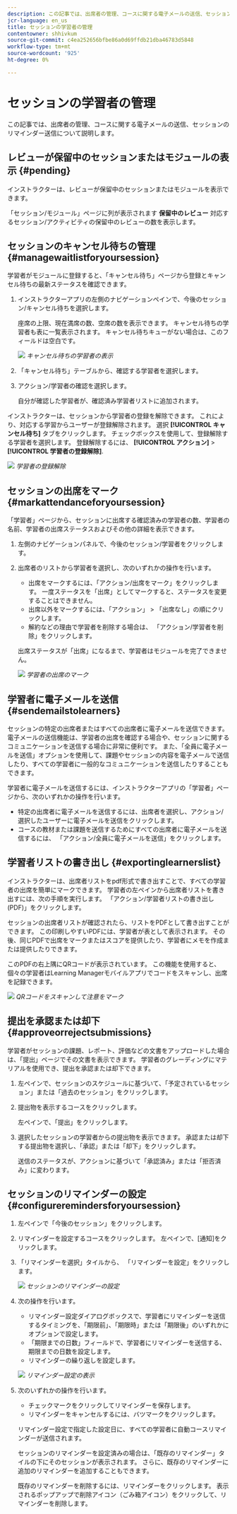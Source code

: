 ```yaml
---
description: この記事では、出席者の管理、コースに関する電子メールの送信、セッションのリマインダー送信について説明します。
jcr-language: en_us
title: セッションの学習者の管理
contentowner: shhivkum
source-git-commit: c4ea252656bfbe86a0d69ffdb21dba46783d5848
workflow-type: tm+mt
source-wordcount: '925'
ht-degree: 0%

---
```




# セッションの学習者の管理

この記事では、出席者の管理、コースに関する電子メールの送信、セッションのリマインダー送信について説明します。

## レビューが保留中のセッションまたはモジュールの表示 {#pending}

インストラクターは、レビューが保留中のセッションまたはモジュールを表示できます。

「セッション/モジュール」ページに列が表示されます **保留中のレビュー** 対応するセッション/アクティビティの保留中のレビューの数を表示します。

## セッションのキャンセル待ちの管理 {#managewaitlistforyoursession}

学習者がモジュールに登録すると、「キャンセル待ち」ページから登録とキャンセル待ちの最新ステータスを確認できます。

1. インストラクターアプリの左側のナビゲーションペインで、今後のセッション/キャンセル待ちを選択します。

   座席の上限、現在満席の数、空席の数を表示できます。 キャンセル待ちの学習者も表に一覧表示されます。 キャンセル待ちキューがない場合は、このフィールドは空白です。

   ![](assets/waitlist.png)
   *キャンセル待ちの学習者の表示*

1. 「キャンセル待ち」テーブルから、確認する学習者を選択します。
1. アクション/学習者の確認を選択します。

   自分が確認した学習者が、確認済み学習者リストに追加されます。

インストラクターは、セッションから学習者の登録を解除できます。 これにより、対応する学習からユーザーが登録解除されます。 選択 **[!UICONTROL キャンセル待ち]** タブをクリックします。 チェックボックスを使用して、登録解除する学習者を選択します。 登録解除するには、 **[!UICONTROL アクション]** > **[!UICONTROL 学習者の登録解除]**.

![](assets/unenroll-learners.png)
*学習者の登録解除*

## セッションの出席をマーク {#markattendanceforyoursession}

「学習者」ページから、セッションに出席する確認済みの学習者の数、学習者の名前、学習者の出席ステータスおよびその他の詳細を表示できます。

1. 左側のナビゲーションパネルで、今後のセッション/学習者をクリックします。
1. 出席者のリストから学習者を選択し、次のいずれかの操作を行います。

   * 出席をマークするには、「アクション/出席をマーク」をクリックします。 一度ステータスを「出席」としてマークすると、ステータスを変更することはできません。
   * 出席以外をマークするには、「アクション」 > 「出席なし」の順にクリックします。
   * 解約などの理由で学習者を削除する場合は、 「アクション/学習者を削除」をクリックします。

   出席ステータスが「出席」になるまで、学習者はモジュールを完了できません。

   ![](assets/markattendance.png)
   *学習者の出席のマーク*

## 学習者に電子メールを送信 {#sendemailstolearners}

セッションの特定の出席者またはすべての出席者に電子メールを送信できます。 電子メールの送信機能は、学習者の出席を確認する場合や、セッションに関するコミュニケーションを送信する場合に非常に便利です。 また、「全員に電子メールを送信」オプションを使用して、課題やセッションの内容を電子メールで送信したり、すべての学習者に一般的なコミュニケーションを送信したりすることもできます。

学習者に電子メールを送信するには、インストラクターアプリの「学習者」ページから、次のいずれかの操作を行います。

* 特定の出席者に電子メールを送信するには、出席者を選択し、アクション/選択したユーザーに電子メールを送信をクリックします。
* コースの教材または課題を送信するためにすべての出席者に電子メールを送信するには、 「アクション/全員に電子メールを送信」をクリックします。

## 学習者リストの書き出し {#exportinglearnerslist}

インストラクターは、出席者リストをpdf形式で書き出すことで、すべての学習者の出席を簡単にマークできます。 学習者の左ペインから出席者リストを書き出すには、次の手順を実行します。 「アクション/学習者リストの書き出し(PDF)」をクリックします。

セッションの出席者リストが確認されたら、リストをPDFとして書き出すことができます。 この印刷しやすいPDFには、学習者が表として表示されます。 その後、同じPDFで出席をマークまたはスコアを提供したり、学習者にメモを作成または提供したりできます。

このPDFの右上隅にQRコードが表示されています。 この機能を使用すると、個々の学習者はLearning Managerモバイルアプリでコードをスキャンし、出席を記録できます。

![](assets/exportpdf.png)
*QRコードをスキャンして注意をマーク*

## 提出を承認または却下 {#approveorrejectsubmissions}

学習者がセッションの課題、レポート、評価などの文書をアップロードした場合は、「提出」ページでその文書を表示できます。 学習者のグレーディングにマテリアルを使用でき、提出を承認または却下できます。

1. 左ペインで、セッションのスケジュールに基づいて、「予定されているセッション」または「過去のセッション」をクリックします。
1. 提出物を表示するコースをクリックします。

   左ペインで、「提出」をクリックします。

1. 選択したセッションの学習者からの提出物を表示できます。 承認または却下する提出物を選択し、「承認」または「却下」をクリックします。

   送信のステータスが、アクションに基づいて「承認済み」または「拒否済み」に変わります。

## セッションのリマインダーの設定 {#configureremindersforyoursession}

1. 左ペインで「今後のセッション」をクリックします。
1. リマインダーを設定するコースをクリックします。 左ペインで、[通知]をクリックします。
1. 「リマインダーを選択」タイルから、 「リマインダーを設定」をクリックします。

   ![](assets/setreminder.png)
   *セッションのリマインダーの設定*

1. 次の操作を行います。

   * リマインダー設定ダイアログボックスで、学習者にリマインダーを送信するタイミングを、「期限前」、「期限時」または「期限後」のいずれかにオプションで設定します。
   * 「期限までの日数」フィールドで、学習者にリマインダーを送信する、期限までの日数を設定します。
   * リマインダーの繰り返しを設定します。

   ![](assets/remindersettings.png)
   *リマインダー設定の表示*

1. 次のいずれかの操作を行います。

   * チェックマークをクリックしてリマインダーを保存します。
   * リマインダーをキャンセルするには、バツマークをクリックします。

   リマインダー設定で指定した設定日に、すべての学習者に自動コースリマインダーが送信されます。

   セッションのリマインダーを設定済みの場合は、「既存のリマインダー」タイルの下にそのセッションが表示されます。 さらに、既存のリマインダーに追加のリマインダーを追加することもできます。

   既存のリマインダーを削除するには、リマインダーをクリックします。 表示されるポップアップで削除アイコン（ごみ箱アイコン）をクリックして、リマインダーを削除します。
